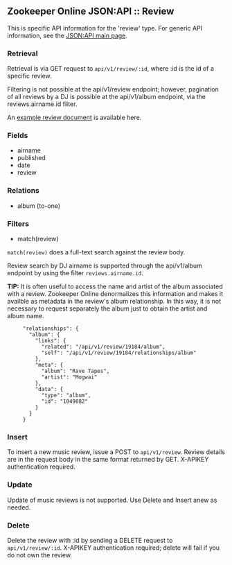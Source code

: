 ## Zookeeper Online JSON:API :: Review

This is specific API information for the 'review' type.  For generic API
information, see the [JSON:API main page](./API.md).

### Retrieval

Retrieval is via GET request to `api/v1/review/:id`, where :id is
the id of a specific review.

Filtering is not possible at the api/v1/review endpoint; however,
pagination of all reviews by a DJ is possible at the api/v1/album
endpoint, via the reviews.airname.id filter.

An [example review document](Samples.md#review) is available here.

### Fields

* airname
* published
* date
* review

### Relations

* album (to-one)

### Filters

* match(review)

`match(review)` does a full-text search against the review body.

Review search by DJ airname is supported through the api/v1/album
endpoint by using the filter `reviews.airname.id`.

**TIP:** It is often useful to access the name and artist of the album
associated with a review.  Zookeeper Online denormalizes this information and
makes it availble as metadata in the review's album relationship.  In
this way, it is not necessary to request separately the album just to
obtain the artist and album name.
````
     "relationships": {
       "album": {
         "links": {
           "related": "/api/v1/review/19184/album",
           "self": "/api/v1/review/19184/relationships/album"
         },
         "meta": {
           "album": "Rave Tapes",
           "artist": "Mogwai"
         },
         "data": {
           "type": "album",
           "id": "1049082"
         }
       }
     }
````

### Insert

To insert a new music review, issue a POST to `api/v1/review`.  Review
details are in the request body in the same format returned by GET.
X-APIKEY authentication required.

### Update

Update of music reviews is not supported.  Use Delete and Insert anew
as needed.

### Delete

Delete the review with :id by sending a DELETE request to
`api/v1/review/:id`.  X-APIKEY authentication required; delete
will fail if you do not own the review.
